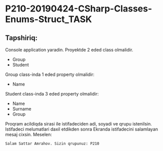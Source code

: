 # P210-20190424-CSharp-Classes-Enums-Struct_TASK


 ## Tapshiriq:
 Console application yaradin.
 Proyektde 2 eded class olmalidir.
 - Group
 - Student

 Group class-inda 1 eded property olmalidir:
 - Name

 Student class-inda 3 eded property olmalidir:
 - Name
 - Surname
 - Group

 Proqram acildiqda sirasi ile istifadeciden adi, soyadi ve qrupu istenilsin. 
 Istifadeci melumatlari daxil etdikden sonra Ekranda istifadecini salamlayan mesaj cixsin. Meselen:

```sh
Salam Sattar Amrahov. Sizin qrupunuz: P210
```
